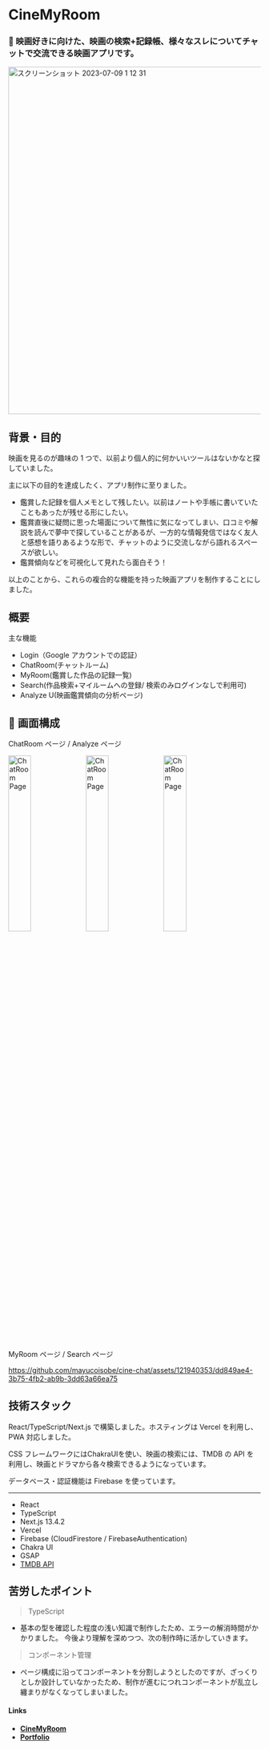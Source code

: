 # CineMyRoom
### 🧞 映画好きに向けた、映画の検索+記録帳、様々なスレについてチャットで交流できる映画アプリです。

<img width="693" alt="スクリーンショット 2023-07-09 1 12 31" src="https://github.com/mayucoisobe/cine-chat/assets/121940353/408f207f-3b49-4d49-b6aa-aa978a306184">

## 背景・目的

映画を見るのが趣味の 1 つで、以前より個人的に何かいいツールはないかなと探していました。 

主に以下の目的を達成したく、アプリ制作に至りました。

- 鑑賞した記録を個人メモとして残したい。以前はノートや手帳に書いていたこともあったが残せる形にしたい。
- 鑑賞直後に疑問に思った場面について無性に気になってしまい、口コミや解説を読んで夢中で探していることがあるが、一方的な情報発信ではなく友人と感想を語りあるような形で、チャットのように交流しながら語れるスペースが欲しい。
- 鑑賞傾向などを可視化して見れたら面白そう！

以上のことから、これらの複合的な機能を持った映画アプリを制作することにしました。

## 概要

主な機能

- Login（Google アカウントでの認証）
- ChatRoom(チャットルーム)
- MyRoom(鑑賞した作品の記録一覧)
- Search(作品検索+マイルームへの登録/ 検索のみログインなしで利用可)
- Analyze U(映画鑑賞傾向の分析ページ)

## 🚀 画面構成　
ChatRoom ページ / Analyze ページ

<img src="https://github.com/mayucoisobe/cine-chat/assets/121940353/39b516eb-026c-4964-b1d0-044972aa05f4" alt="ChatRoom Page" width='30%'>
<img src="https://github.com/mayucoisobe/cine-chat/assets/121940353/7f63d0fd-f74c-4d21-8a8d-6cb41e7e8119" alt="ChatRoom Page" width='30%'>
<img src="https://github.com/mayucoisobe/cine-chat/assets/121940353/d7abd884-a8b0-4a54-b543-8f12c64dfbcc" alt="ChatRoom Page" width='30%'>

MyRoom ページ / Search ページ

https://github.com/mayucoisobe/cine-chat/assets/121940353/dd849ae4-3b75-4fb2-ab9b-3dd63a66ea75





## 技術スタック
React/TypeScript/Next.js で構築しました。ホスティングは Vercel を利用し、PWA 対応しました。

CSS フレームワークにはChakraUIを使い、映画の検索には、TMDB の API を利用し、映画とドラマから各々検索できるようになっています。 

データベース・認証機能は Firebase を使っています。

---
- React
- TypeScript
- Next.js 13.4.2
- Vercel
- Firebase (CloudFirestore / FirebaseAuthentication)
- Chakra UI
- GSAP
- [TMDB API](https://developer.themoviedb.org/docs) 


## 苦労したポイント
> TypeScript

- 基本の型を確認した程度の浅い知識で制作したため、エラーの解消時間がかかりました。
  今後より理解を深めつつ、次の制作時に活かしていきます。

> コンポーネント管理

- ページ構成に沿ってコンポーネントを分割しようとしたのですが、ざっくりとしか設計していなかったため、制作が進むにつれコンポーネントが乱立し纏まりがなくなってしまいました。

#### Links

- [**CineMyRoom**](https://cinemyroom.vercel.app/)
- [**Portfolio**](https://mimivel-dev.vercel.app/)




